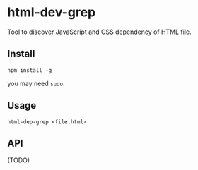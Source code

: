 # html-dev-grep

Tool to discover JavaScript and CSS dependency of HTML file.

## Install

`npm install -g`

you may need `sudo`.

## Usage

```
html-dep-grep <file.html>
```


## API

(TODO)
